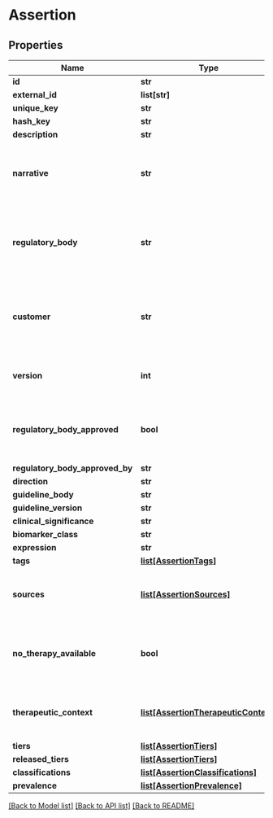 # Assertion

## Properties
Name | Type | Description | Notes
------------ | ------------- | ------------- | -------------
**id** | **str** |  | 
**external_id** | **list[str]** |  | [optional] 
**unique_key** | **str** |  | 
**hash_key** | **str** |  | 
**description** | **str** |  | [optional] 
**narrative** | **str** | A human readeable narrative describing the assertion. | [optional] 
**regulatory_body** | **str** | The regulatory body that has governance over this assertion. | 
**customer** | **str** | The customer identifier that has governance over this assertion. | 
**version** | **int** | The assertion set version number. | 
**regulatory_body_approved** | **bool** | If true, this assertion&#x27;s therapuetic context has regulatory approval. | [optional] 
**regulatory_body_approved_by** | **str** |  | [optional] 
**direction** | **str** |  | [optional] 
**guideline_body** | **str** |  | [optional] 
**guideline_version** | **str** |  | [optional] 
**clinical_significance** | **str** |  | [optional] 
**biomarker_class** | **str** |  | [optional] 
**expression** | **str** |  | [optional] 
**tags** | [**list[AssertionTags]**](AssertionTags.md) |  | [optional] 
**sources** | [**list[AssertionSources]**](AssertionSources.md) | The supporting evidence for this assertion. | [optional] 
**no_therapy_available** | **bool** | If true, there is no therapy related to this assertion. | [optional] 
**therapeutic_context** | [**list[AssertionTherapeuticContext]**](AssertionTherapeuticContext.md) | The therapies associated with this assertion. | [optional] 
**tiers** | [**list[AssertionTiers]**](AssertionTiers.md) |  | [optional] 
**released_tiers** | [**list[AssertionTiers]**](AssertionTiers.md) |  | [optional] 
**classifications** | [**list[AssertionClassifications]**](AssertionClassifications.md) |  | [optional] 
**prevalence** | [**list[AssertionPrevalence]**](AssertionPrevalence.md) |  | [optional] 

[[Back to Model list]](../README.md#documentation-for-models) [[Back to API list]](../README.md#documentation-for-api-endpoints) [[Back to README]](../README.md)

